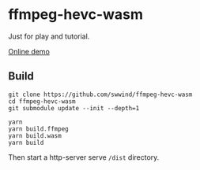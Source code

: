# ffmpeg-hevc-wasm

Just for play and tutorial.

[Online demo](https://swwind.github.io/ffmpeg-hevc-wasm)

## Build

```
git clone https://github.com/swwind/ffmpeg-hevc-wasm
cd ffmpeg-hevc-wasm
git submodule update --init --depth=1

yarn
yarn build.ffmpeg
yarn build.wasm
yarn build
```

Then start a http-server serve `/dist` directory.
